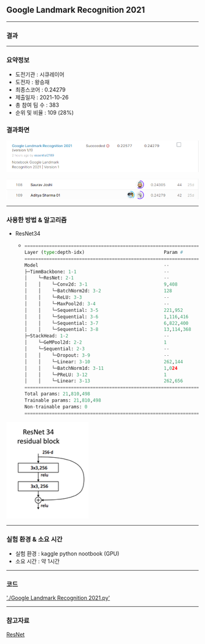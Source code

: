 ## Google Landmark Recognition 2021

------------

### 결과

----------------

### 요약정보

* 도전기관 : 시큐레이어
* 도전자 : 왕승재
* 최종스코어 : 0.24279
* 제출일자 : 2021-10-26
* 총 참여 팀 수 : 383
* 순위 및 비율 : 109 (28%)

### 결과화면

![결과](screanshot/score.png)

![결과](screanshot/leaderboard.PNG)

----------

### 사용한 방법 & 알고리즘

* ResNet34

  * ```python
    ===========================================================================
    Layer (type:depth-idx)                             Param #
    ===========================================================================
    Model                                              --
    ├─TimmBackbone: 1-1                                --
    │    └─ResNet: 2-1                                 --
    │    │    └─Conv2d: 3-1                            9,408
    │    │    └─BatchNorm2d: 3-2                       128
    │    │    └─ReLU: 3-3                              --
    │    │    └─MaxPool2d: 3-4                         --
    │    │    └─Sequential: 3-5                        221,952
    │    │    └─Sequential: 3-6                        1,116,416
    │    │    └─Sequential: 3-7                        6,822,400
    │    │    └─Sequential: 3-8                        13,114,368
    ├─StackHead: 1-2                                   --
    │    └─GeMPool2d: 2-2                              1
    │    └─Sequential: 2-3                             --
    │    │    └─Dropout: 3-9                           --
    │    │    └─Linear: 3-10                           262,144
    │    │    └─BatchNorm1d: 3-11                      1,024
    │    │    └─PReLU: 3-12                            1
    │    │    └─Linear: 3-13                           262,656
    ===========================================================================
    Total params: 21,810,498
    Trainable params: 21,810,498
    Non-trainable params: 0
    ===========================================================================
    ```

![model](screanshot/model.png)

-------------

### 실험 환경 & 소요 시간

* 실험 환경 : kaggle python nootbook (GPU)
* 소요 시간 : 약 1시간

-----------

### 코드

['./Google Landmark Recognition 2021.py'](https://github.com/essential2189/AI_Competitions_2/blob/main/kaggle/Google%20Landmark%20Recognition%202021/Google%20Landmark%20Recognition%202021.py)

-----------

### 참고자료

[ResNet](https://arxiv.org/abs/1512.03385)
